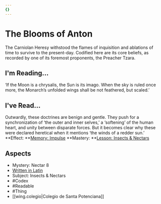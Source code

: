 ```yaml
---
{}
---
```

# The Blooms of Anton
The Carniolan Heresy withstood the flames of inquisition and ablations of time to survive to the present-day. Codified here are its core beliefs, as recorded by one of its foremost proponents, the Preacher Tzara.
## I'm Reading...
‘If the Moon is a chrysalis, the Sun is its imago. When the sky is ruled once more, the Monarch’s unfolded wings shall be not feathered, but scaled.’
## I've Read...
Outwardly, these doctrines are benign and gentle. They push for a synchronization of ‘the outer and inner selves,’ a ‘softening’ of the human heart, and unity between disparate forces. But it becomes clear why these were declared heretical when it mentions ‘the winds of a redder sun.’
**Effect: **[Memory: Impulse](https://uadaf.theevilroot.xyz/rowenarium/element/mem.impulse)
**Mastery: **[Lesson: Insects & Nectars](https://uadaf.theevilroot.xyz/rowenarium/element/x.insects.nectars)
## Aspects
- Mystery: Nectar 8
- [Written in Latin](https://uadaf.theevilroot.xyz/rowenarium/element/w.latin)
- Subject: Insects & Nectars
- #Codex
- #Readable
- #Thing
- [[wing.colegio|Colegio de Santa Potenciana]]